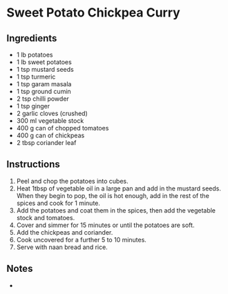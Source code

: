 # Sweet Potato Chickpea Curry
## Ingredients
- 1 lb potatoes
- 1 lb sweet potatoes
- 1 tsp mustard seeds
- 1 tsp turmeric
- 1 tsp garam masala
- 1 tsp ground cumin
- 2 tsp chilli powder
- 1 tsp ginger
- 2 garlic cloves (crushed)
- 300 ml vegetable stock
- 400 g can of chopped tomatoes
- 400 g can of chickpeas
- 2 tbsp coriander leaf

## Instructions

1. Peel and chop the potatoes into cubes.
2. Heat 1tbsp of vegetable oil in a large pan and add in the mustard seeds. When they begin to pop, the oil is hot enough, add in the rest of the spices and cook for 1 minute.
3. Add the potatoes and coat them in the spices, then add the vegetable stock and tomatoes.
4. Cover and simmer for 15 minutes or until the potatoes are soft.
5. Add the chickpeas and coriander.
6. Cook uncovered for a further 5 to 10 minutes.
7. Serve with naan bread and rice.

## Notes

-  